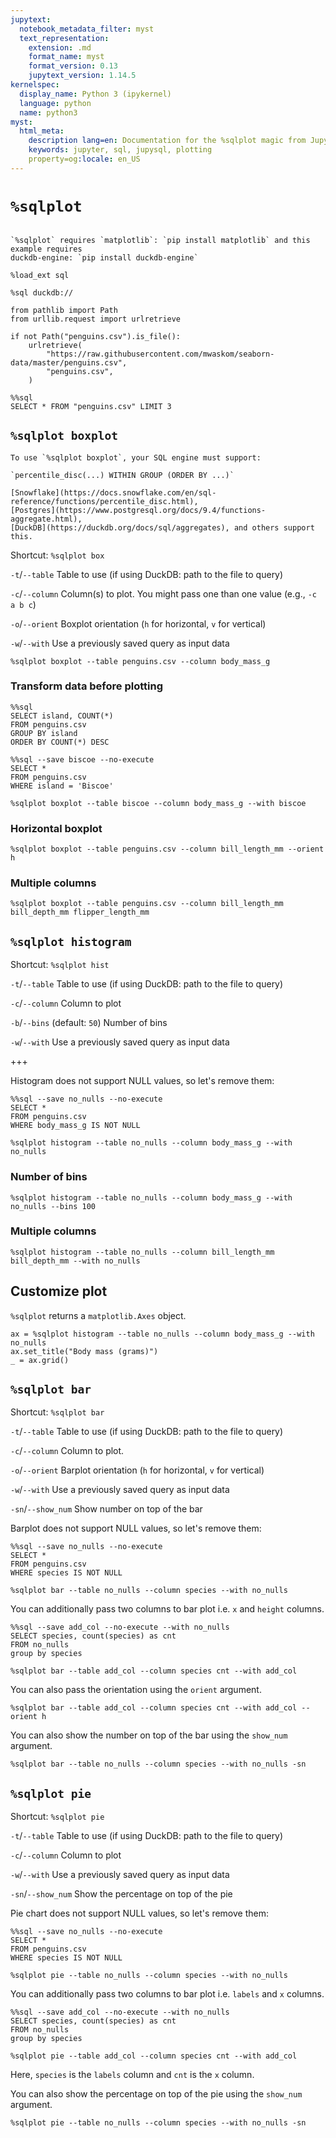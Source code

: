 ```yaml
---
jupytext:
  notebook_metadata_filter: myst
  text_representation:
    extension: .md
    format_name: myst
    format_version: 0.13
    jupytext_version: 1.14.5
kernelspec:
  display_name: Python 3 (ipykernel)
  language: python
  name: python3
myst:
  html_meta:
    description lang=en: Documentation for the %sqlplot magic from JupySQL
    keywords: jupyter, sql, jupysql, plotting
    property=og:locale: en_US
---
```


# `%sqlplot`

```{versionadded} 0.5.2
```


```{note}
`%sqlplot` requires `matplotlib`: `pip install matplotlib` and this example requires
duckdb-engine: `pip install duckdb-engine`
```

```{code-cell} ipython3
%load_ext sql
```

```{code-cell} ipython3
%sql duckdb://
```

```{code-cell} ipython3
from pathlib import Path
from urllib.request import urlretrieve

if not Path("penguins.csv").is_file():
    urlretrieve(
        "https://raw.githubusercontent.com/mwaskom/seaborn-data/master/penguins.csv",
        "penguins.csv",
    )
```

```{code-cell} ipython3
%%sql
SELECT * FROM "penguins.csv" LIMIT 3
```

## `%sqlplot boxplot`


```{note}
To use `%sqlplot boxplot`, your SQL engine must support:

`percentile_disc(...) WITHIN GROUP (ORDER BY ...)`

[Snowflake](https://docs.snowflake.com/en/sql-reference/functions/percentile_disc.html),
[Postgres](https://www.postgresql.org/docs/9.4/functions-aggregate.html),
[DuckDB](https://duckdb.org/docs/sql/aggregates), and others support this.
```

Shortcut: `%sqlplot box`

`-t`/`--table` Table to use (if using DuckDB: path to the file to query)

`-c`/`--column` Column(s) to plot. You might pass one than one value (e.g., `-c a b c`)

`-o`/`--orient` Boxplot orientation (`h` for horizontal, `v` for vertical)

`-w`/`--with` Use a previously saved query as input data

```{code-cell} ipython3
%sqlplot boxplot --table penguins.csv --column body_mass_g
```

### Transform data before plotting

```{code-cell} ipython3
%%sql
SELECT island, COUNT(*)
FROM penguins.csv
GROUP BY island
ORDER BY COUNT(*) DESC
```

```{code-cell} ipython3
%%sql --save biscoe --no-execute
SELECT *
FROM penguins.csv
WHERE island = 'Biscoe'
```

```{code-cell} ipython3
%sqlplot boxplot --table biscoe --column body_mass_g --with biscoe
```

### Horizontal boxplot

```{code-cell} ipython3
%sqlplot boxplot --table penguins.csv --column bill_length_mm --orient h
```

### Multiple columns

```{code-cell} ipython3
%sqlplot boxplot --table penguins.csv --column bill_length_mm bill_depth_mm flipper_length_mm
```

## `%sqlplot histogram`

Shortcut: `%sqlplot hist`

`-t`/`--table` Table to use (if using DuckDB: path to the file to query)

`-c`/`--column` Column to plot

`-b`/`--bins` (default: `50`) Number of bins

`-w`/`--with` Use a previously saved query as input data

+++

Histogram does not support NULL values, so let's remove them:

```{code-cell} ipython3
%%sql --save no_nulls --no-execute
SELECT *
FROM penguins.csv
WHERE body_mass_g IS NOT NULL
```

```{code-cell} ipython3
%sqlplot histogram --table no_nulls --column body_mass_g --with no_nulls
```

### Number of bins

```{code-cell} ipython3
%sqlplot histogram --table no_nulls --column body_mass_g --with no_nulls --bins 100
```

### Multiple columns

```{code-cell} ipython3
%sqlplot histogram --table no_nulls --column bill_length_mm bill_depth_mm --with no_nulls
```

## Customize plot

`%sqlplot` returns a `matplotlib.Axes` object.

```{code-cell} ipython3
ax = %sqlplot histogram --table no_nulls --column body_mass_g --with no_nulls
ax.set_title("Body mass (grams)")
_ = ax.grid()
```
## `%sqlplot bar`

Shortcut: `%sqlplot bar`

`-t`/`--table` Table to use (if using DuckDB: path to the file to query)

`-c`/`--column` Column to plot.

`-o`/`--orient` Barplot orientation (`h` for horizontal, `v` for vertical)

`-w`/`--with` Use a previously saved query as input data

`-sn`/`--show_num` Show number on top of the bar

Barplot does not support NULL values, so let's remove them:

```{code-cell} ipython3
%%sql --save no_nulls --no-execute
SELECT *
FROM penguins.csv
WHERE species IS NOT NULL
```

```{code-cell} ipython3
%sqlplot bar --table no_nulls --column species --with no_nulls
```

You can additionally pass two columns to bar plot i.e. `x` and `height` columns.

```{code-cell} ipython3
%%sql --save add_col --no-execute --with no_nulls
SELECT species, count(species) as cnt
FROM no_nulls
group by species
```

```{code-cell} ipython3
%sqlplot bar --table add_col --column species cnt --with add_col
```

You can also pass the orientation using the `orient` argument.

```{code-cell} ipython3
%sqlplot bar --table add_col --column species cnt --with add_col --orient h
``` 

You can also show the number on top of the bar using the `show_num` argument.

```{code-cell} ipython3
%sqlplot bar --table no_nulls --column species --with no_nulls -sn
```

## `%sqlplot pie`

Shortcut: `%sqlplot pie`

`-t`/`--table` Table to use (if using DuckDB: path to the file to query)

`-c`/`--column` Column to plot

`-w`/`--with` Use a previously saved query as input data

`-sn`/`--show_num` Show the percentage on top of the pie

Pie chart does not support NULL values, so let's remove them:

```{code-cell} ipython3
%%sql --save no_nulls --no-execute
SELECT *
FROM penguins.csv
WHERE species IS NOT NULL
```

```{code-cell} ipython3
%sqlplot pie --table no_nulls --column species --with no_nulls
```

You can additionally pass two columns to bar plot i.e. `labels` and `x` columns.

```{code-cell} ipython3
%%sql --save add_col --no-execute --with no_nulls
SELECT species, count(species) as cnt
FROM no_nulls
group by species
```

```{code-cell} ipython3
%sqlplot pie --table add_col --column species cnt --with add_col
```
Here, `species` is the `labels` column and `cnt` is the `x` column.


You can also show the percentage on top of the pie using the `show_num` argument.

```{code-cell} ipython3
%sqlplot pie --table no_nulls --column species --with no_nulls -sn
```